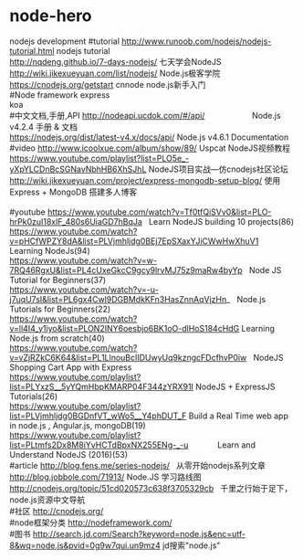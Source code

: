 # node-hero
nodejs development
#tutorial
http://www.runoob.com/nodejs/nodejs-tutorial.html  nodejs tutorial<br>
http://nqdeng.github.io/7-days-nodejs/             七天学会NodeJS<br>
http://wiki.jikexueyuan.com/list/nodejs/           Node.js极客学院<br>
https://cnodejs.org/getstart                       cnnode node.js新手入门<br>
#Node framework
express<br>
koa<br>
#中文文档,手册,API
http://nodeapi.ucdok.com/#/api/                     Node.js v4.2.4 手册 & 文档<br>
https://nodejs.org/dist/latest-v4.x/docs/api/       Node.js v4.6.1 Documentation<br>
#video
http://www.icoolxue.com/album/show/89/   Uspcat NodeJS视频教程<br>
https://www.youtube.com/playlist?list=PLO5e_-yXpYLCDnBcSGNavNbhHB6XhSJhL  NodeJS项目实战—仿cnodejs社区论坛<br>
http://wiki.jikexueyuan.com/project/express-mongodb-setup-blog/           使用 Express + MongoDB 搭建多人博客<br>  
#youtube
https://www.youtube.com/watch?v=Tf0tfQiSVv0&list=PLO-hrPk0zuI18xlF_480s6UiaGD7hBqJa   Learn NodeJS building 10 projects(86)<br>
https://www.youtube.com/watch?v=pHCfWPZY8dA&list=PLVjmhljdg0BEj7EpSXaxYJiCWwHwXhuV1   Learning NodeJs(94)<br>
https://www.youtube.com/watch?v=w-7RQ46RgxU&list=PL4cUxeGkcC9gcy9lrvMJ75z9maRw4byYp   Node JS Tutorial for Beginners(37)<br>
https://www.youtube.com/watch?v=-u-j7uqU7sI&list=PL6gx4Cwl9DGBMdkKFn3HasZnnAqVjzHn_   Node.js Tutorials for Beginners(22)<br>
https://www.youtube.com/watch?v=ll4I4_y1iyo&list=PLON2INY6oesbjo6BK1oO-dlHoS184cHdG   Learning Node.js from scratch(40)<br>
https://www.youtube.com/watch?v=vZjRZkC6K64&list=PL1LlnouBcIIDUwyUq9kzngcFDcfhvP0iw   NodeJS Shopping Cart App with Express<br>
https://www.youtube.com/playlist?list=PLYxzS__5yYQmHbpKMARP04F344zYRX91I              NodeJS + ExpressJS Tutorials(26)<br>
https://www.youtube.com/playlist?list=PLVjmhljdg0BGDnfVT_wWo5__Y4phDUT_F              Build a Real Time web app in node.js , Angular.js, mongoDB(19)<br>
https://www.youtube.com/playlist?list=PLtmfs2Dx8M8iYvHCTdBpxNX255ENg-_-u              Learn and Understand NodeJS (2016)(53)<br>
#article
http://blog.fens.me/series-nodejs/   从零开始nodejs系列文章<br>
http://blog.jobbole.com/71913/       Node.JS 学习路线图    <br>
http://cnodejs.org/topic/51cd020573c638f3705329cb   千里之行始于足下，node.js资源中文导航<br>
#社区
http://cnodejs.org/  <br>
#node框架分类
http://nodeframework.com/ <br>
#图书
http://search.jd.com/Search?keyword=node.js&enc=utf-8&wq=node.js&pvid=0g9w7qui.un9mz4 jd搜索"node.js"<br>
